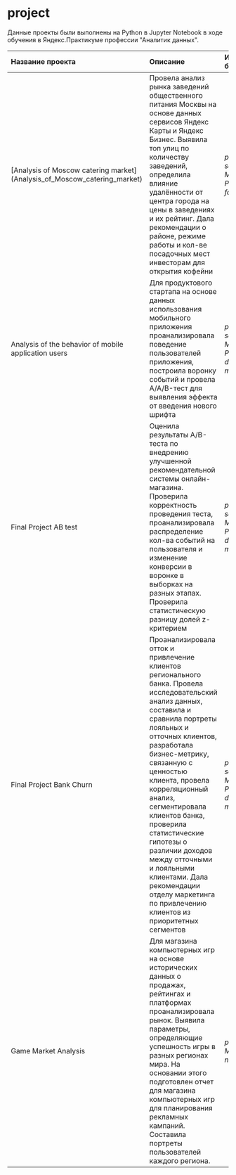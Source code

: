 # project
Данные проекты были выполнены на Python в Jupyter Notebook в ходе обучения в Яндекс.Практикуме профессии "Аналитик данных".

| Название проекта | Описание | Используемые библиотеки | 
| :---------------------- | :---------------------- | :---------------------- |
| [Analysis of Moscow catering market] (Analysis_of_Moscow_catering_market)| Провела анализ рынка заведений общественного питания Москвы на основе данных сервисов Яндекс Карты и Яндекс Бизнес. Выявила топ улиц по количеству заведений, определила влияние удалённости от центра города на цены в заведениях и их рейтинг. Дала рекомендации о районе, режиме работы и кол-ве посадочных мест инвесторам для открытия кофейни | *pandas*, *seaborn*, *Matplotlib*, *Plotly*, *json*, *folium* |
| Analysis of the behavior of mobile application users| Для продуктового стартапа на основе данных использования мобильного приложения проанализировала поведение пользователей приложения, построила воронку событий и провела A/A/B-тест для выявления эффекта от введения нового шрифта | *pandas*, *seaborn*, *Matplotlib*, *Plotly*, *numpy*, *datetime*, *scipy*, *math*|
| Final Project AB test| Оценила результаты A/B-теста по внедрению улучшенной рекомендательной системы онлайн-магазина. Проверила корректность проведения теста, проанализировала распределение кол-ва событий на пользователя и изменение конверсии в воронке в выборках на разных этапах. Проверила статистическую разницу долей z-критерием | *pandas*, *seaborn*, *Matplotlib*, *Plotly*, *numpy*, *datetime*, *scipy*, *math* |
| Final Project Bank Churn | Проанализировала отток и привлечение клиентов регионального банка. Провела исследовательский анализ данных, составила и сравнила портреты лояльных и отточных клиентов, разработала бизнес-метрику, связанную с ценностью клиента, провела корреляционный анализ, сегментировала клиентов банка, проверила статистические гипотезы о различии доходов между отточными и лояльными клиентами. Дала рекомендации отделу маркетинга по привлечению клиентов из приоритетных сегментов| *pandas*, *seaborn*, *Matplotlib*, *Plotly*, *numpy*, *datetime*, *scipy*, *math*, *phik* |
| Game Market Analysis| Для магазина компьютерных игр на основе исторических данных о продажах, рейтингах и платформах проанализировала рынок. Выявила параметры, определяющие успешность игры в разных регионах мира. На основании этого подготовлен отчет для магазина компьютерных игр для планирования рекламных кампаний. Составила портреты пользователей каждого региона.| *pandas*, *Matplotlib*, *numpy*, *scipy* |
